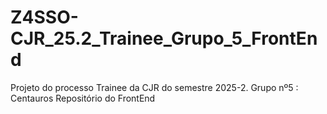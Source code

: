 # Z4SSO-CJR_25.2_Trainee_Grupo_5_FrontEnd
Projeto do processo Trainee da CJR do semestre 2025-2. Grupo nº5 : Centauros
Repositório do FrontEnd
